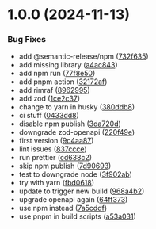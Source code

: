 # 1.0.0 (2024-11-13)


### Bug Fixes

* add @semantic-release/npm ([732f635](https://github.com/markusahlstrand/hono-openapi-middlewares/commit/732f635d72be3df0626be2af6aedc5a0104f4feb))
* add missing library ([a4ac843](https://github.com/markusahlstrand/hono-openapi-middlewares/commit/a4ac8432d23f01646a8bd4db5d0ce4d6c44953f3))
* add npm run ([77f8e50](https://github.com/markusahlstrand/hono-openapi-middlewares/commit/77f8e50939ce7033fbc555522f0548c4bc5cbb95))
* add pnpm action ([32172af](https://github.com/markusahlstrand/hono-openapi-middlewares/commit/32172afd977d5c1e3eb3bb8cb7e77ae0ec78a19d))
* add rimraf ([8962995](https://github.com/markusahlstrand/hono-openapi-middlewares/commit/89629956924c6c9926bb15db0452e9c5609abf52))
* add zod ([1ce2c37](https://github.com/markusahlstrand/hono-openapi-middlewares/commit/1ce2c378a23953bf15489364c4ed2395cd533afe))
* change to yarn in husky ([380ddb8](https://github.com/markusahlstrand/hono-openapi-middlewares/commit/380ddb8545c53053e8224f1b5251bb3d8c146709))
* ci stuff ([0433dd8](https://github.com/markusahlstrand/hono-openapi-middlewares/commit/0433dd8331c29bb9fe89da826ded17cee90a738e))
* disable npm publish ([3da720d](https://github.com/markusahlstrand/hono-openapi-middlewares/commit/3da720d36474a26875782bb8ec7c96db4d924408))
* downgrade zod-openapi ([220f49e](https://github.com/markusahlstrand/hono-openapi-middlewares/commit/220f49e6904302f031a1582f9f3e4b37f816c9b2))
* first version ([9c4aa87](https://github.com/markusahlstrand/hono-openapi-middlewares/commit/9c4aa879bc48519e58fbb06d6a836973ed9115f5))
* lint issues ([837ccce](https://github.com/markusahlstrand/hono-openapi-middlewares/commit/837cccee717df38ba3000b7eb514e8df2efba0c4))
* run prettier ([cd638c2](https://github.com/markusahlstrand/hono-openapi-middlewares/commit/cd638c2316adbedf3c7db23a9a2e55d4329bd85e))
* skip npm publish ([7d90693](https://github.com/markusahlstrand/hono-openapi-middlewares/commit/7d9069389a19a4d1915590767e54c537910f75dd))
* test to downgrade node ([3f902ab](https://github.com/markusahlstrand/hono-openapi-middlewares/commit/3f902abb2ac707d557269f5f01265a6e616d1cef))
* try with yarn ([fbd0618](https://github.com/markusahlstrand/hono-openapi-middlewares/commit/fbd0618549e64a3debcf0ef7c2513eb91fce7a27))
* update to trigger new build ([968a4b2](https://github.com/markusahlstrand/hono-openapi-middlewares/commit/968a4b229fa063865b9f3aff4f4be88d240dcb92))
* upgrade openapi again ([64ff373](https://github.com/markusahlstrand/hono-openapi-middlewares/commit/64ff373e2f5ebac7e403c455e5df99d9df9940b4))
* use npm instead ([7a5cddf](https://github.com/markusahlstrand/hono-openapi-middlewares/commit/7a5cddf766bfa706e761a36cccaa9579fb522309))
* use pnpm in build scripts ([a53a031](https://github.com/markusahlstrand/hono-openapi-middlewares/commit/a53a031e146b27f4f2f76a9b54c63e54bab76924))
